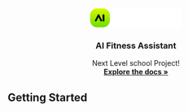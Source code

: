 <!-- PROJECT LOGO -->
<br />
<div align="center">
  <a href="https://github.com/youssefcamao/AIFitness">
    <img src="frontend/src/assets/AI-logo.png" alt="Logo">
  </a>

  <h3 align="center">AI Fitness Assistant</h3>

  <p align="center">
    Next Level school Project!
    <br />
    <a href="Docu/AI_Fitness_doku.pdf" target=”_blank”><strong>Explore the docs »</strong></a>
    <br />
  </p>
</div>

<!-- GETTING STARTED -->
## Getting Started

